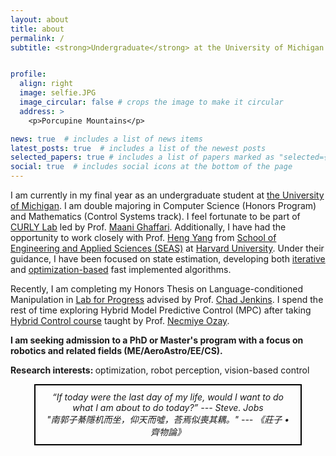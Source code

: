 ```yaml
---
layout: about
title: about
permalink: /
subtitle: <strong>Undergraduate</strong> at the University of Michigan <br>Robotics, Math, Computer Science


profile:
  align: right
  image: selfie.JPG
  image_circular: false # crops the image to make it circular
  address: >
    <p>Porcupine Mountains</p>

news: true  # includes a list of news items
latest_posts: true  # includes a list of the newest posts
selected_papers: true # includes a list of papers marked as "selected={true}"
social: true  # includes social icons at the bottom of the page
---
```


I am currently in my final year as an undergraduate student at [the University of Michigan](https://umich.edu/). I am double majoring in Computer Science (Honors Program) and Mathematics (Control Systems track). I feel fortunate to be part of [CURLY Lab](https://curly.engin.umich.edu/) led by Prof. [Maani Ghaffari](https://robotics.umich.edu/profile/maani-ghaffari/). Additionally, I have had the opportunity to work closely with Prof. [Heng Yang](https://hankyang.seas.harvard.edu/) from [School of Engineering and Applied Sciences (SEAS)](https://seas.harvard.edu/) at [Harvard University](https://www.harvard.edu/). Under their guidance, I have been focused on state estimation, developing both [iterative](https://arxiv.org/abs/2209.15140) and [optimization-based](https://arxiv.org/abs/2309.05184) fast implemented algorithms. 

Recently, I am completing my Honors Thesis on Language-conditioned Manipulation in [Lab for Progress](https://progress.eecs.umich.edu/) advised by Prof. [Chad Jenkins](https://ocj.name/). I spend the rest of time exploring Hybrid Model Predictive Control (MPC) after taking [Hybrid Control course](https://ece.engin.umich.edu/academics/course-information/course-descriptions/eecs-563/) taught by Prof. [Necmiye Ozay](https://web.eecs.umich.edu/~necmiye/).

<strong>I am seeking admission to a PhD or Master's program with a focus on robotics and related fields (ME/AeroAstro/EE/CS).</strong>

<strong>Research interests: </strong> optimization, robot perception, vision-based control


<!-- <br><em>"We are all in the gutter, but some of us are looking at the stars." --- Oscar. Wilde </em><br><em>"南郭子綦隱机而坐，仰天而噓，荅焉似喪其耦。" --- 《莊子 • 齊物論》 </em> -->




<html>
<head>
    <style>
        .centered-box {
            text-align: center;
            border: 2px solid #000; /* Set border properties as needed */
            padding: 10px; /* Adjust padding as needed */
            margin: 0 auto; /* Center horizontally */
            width: 80%; /* Set the width of the box as needed */
        }
    </style>
</head>
<body>
    <div class="centered-box">
        <em>“If today were the last day of my life, would I want to do what I am about to do today?” --- Steve. Jobs</em><br>
        <em>"南郭子綦隱机而坐，仰天而噓，荅焉似喪其耦。" --- 《莊子 • 齊物論》</em>
    </div>
</body>
</html>